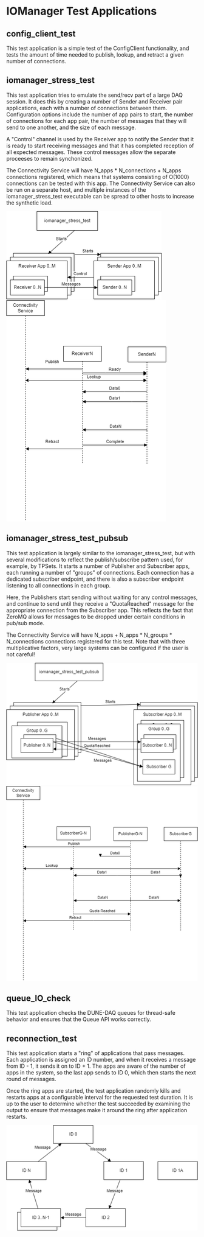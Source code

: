 # IOManager Test Applications

## config_client_test

This test application is a simple test of the ConfigClient functionality, and tests the amount of time needed to publish, lookup, and retract a given number of connections.

## iomanager_stress_test

This test application tries to emulate the send/recv part of a large DAQ session. It does this by creating a number of Sender and Receiver pair applications, each with a number of connections between them. Configuration options include the number of app pairs to start, the number of connections for each app pair, the number of messages that they will send to one another, and the size of each message.

A "Control" channel is used by the Receiver app to notify the Sender that it is ready to start receiving messages and that it has completed reception of all expected messages. These control messages allow the separate proceeses to remain synchonized.

The Connectivity Service will have N_apps * N_connections + N_apps connections registered, which means that systems consisting of O(1000) connections can be tested with this app. The Connectivity Service can also be run on a separate host, and multiple instances of the iomanager_stress_test executable can be spread to other hosts to increase the synthetic load.

![Diagram of app structure](https://github.com/DUNE-DAQ/iomanager/raw/develop/docs/iomanager_stress_test-Apps.drawio.png)
![Diagram of connection test](https://github.com/DUNE-DAQ/iomanager/raw/develop/docs/iomanager_stress_test-Connections.drawio.png)

## iomanager_stress_test_pubsub

This test application is largely similar to the iomanager_stress_test, but with several modifications to reflect the publish/subscribe pattern used, for example, by TPSets. It starts a number of Publisher and Subscriber apps, each running a number of "groups" of connections. Each connection has a dedicated subscriber endpoint, and there is also a subscriber endpoint listening to all connections in each group.

Here, the Publishers start sending without waiting for any control messages, and continue to send until they receive a "QuotaReached" message for the appropriate connection from the Subscriber app. This reflects the fact that ZeroMQ allows for messages to be dropped under certain conditions in pub/sub mode.

The Connectivity Service will have N_apps + N_apps * N_groups * N_connections connections registered for this test. Note that with three multiplicative factors, very large systems can be configured if the user is not careful!

![Diagram of app structure](https://github.com/DUNE-DAQ/iomanager/raw/develop/docs/iomanager_stress_test_pubsub-Apps.drawio.png)
![Diagram of connection test](https://github.com/DUNE-DAQ/iomanager/raw/develop/docs/iomanager_stress_test_pubsub-Connections.drawio.png)

## queue_IO_check

This test application checks the DUNE-DAQ queues for thread-safe behavior and ensures that the Queue API works correctly.

## reconnection_test

This test application starts a "ring" of applications that pass messages. Each application is assigned an ID number, and when it receives a message from ID - 1, it sends it on to ID + 1. The apps are aware of the number of apps in the system, so the last app sends to ID 0, which then starts the next round of messages.

Once the ring apps are started, the test application randomly kills and restarts apps at a configurable interval for the requested test duration. It is up to the user to determine whether the test succeeded by examining the output to ensure that messages make it around the ring after application restarts.

![reconnection_test](https://github.com/DUNE-DAQ/iomanager/raw/develop/docs/reconnection_test.drawio.png)